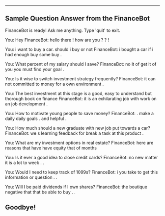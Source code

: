 ---------------------------------------------------------------------------------------



Sample Question Answer from the FinanceBot
---------------------------------------------------------------------------------------
FinanceBot is ready! Ask me anything. Type 'quit' to exit.


You: Hey
FinanceBot: hello there ! how are you ? ? ! 


You: i want to buy a car. should i buy or not
FinanceBot: i bought a car if i had enough buy some buy . 


You: What percent of my salary should I save?
FinanceBot: no it of get it of you you must find your goal . 


You: Is it wise to switch investment strategy frequently?
FinanceBot: it can not committed to money for a own environment . 


You: The best investment at this stage is a good, easy to understand but thorough book on finance
FinanceBot: it is an exhilarating job with work on an job development . 


You: How to motivate young people to save money?
FinanceBot: . make a daily daily goals . and helpful . 


You: How much should a new graduate with new job put towards a car?
FinanceBot: we s learning feedback for break a task at this product . 


You: What are my investment options in real estate?
FinanceBot: here are reasons that have have equity that of months 


You: Is it ever a good idea to close credit cards?
FinanceBot: no new matter it is a lot to week . . 


You: Would I need to keep track of 1099s?
FinanceBot: i you take to get this information or question . . 


You: Will I be paid dividends if I own shares?
FinanceBot: the boutique negative that that be able to buy . . 

Goodbye!
---------------------------------------------------------------------------------------